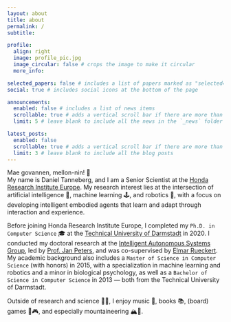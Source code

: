 ```yaml
---
layout: about
title: about
permalink: /
subtitle: 

profile:
  align: right
  image: profile_pic.jpg
  image_circular: false # crops the image to make it circular
  more_info: 

selected_papers: false # includes a list of papers marked as "selected={true}"
social: true # includes social icons at the bottom of the page

announcements:
  enabled: false # includes a list of news items
  scrollable: true # adds a vertical scroll bar if there are more than 3 news items
  limit: 5 # leave blank to include all the news in the `_news` folder

latest_posts:
  enabled: false
  scrollable: true # adds a vertical scroll bar if there are more than 3 new posts items
  limit: 3 # leave blank to include all the blog posts
---
```


Mae govannen, mellon-nin! 🧙 \
My name is Daniel Tanneberg, and I am a Senior Scientist at the [Honda Research Institute Europe](https://www.honda-ri.de).
My research interest lies at the intersection of artificial intelligence 🧠, machine learning 🕹️, and robotics 🤖, with a focus on developing intelligent embodied agents that learn and adapt through interaction and experience.

Before joining Honda Research Institute Europe, I completed my `Ph.D. in Computer Science` 🎓 at the [Technical University of Darmstadt](https://www.tu-darmstadt.de/index.en.jsp) in 2020. I conducted my doctoral research at the [Intelligent Autonomous Systems Group](https://www.ias.informatik.tu-darmstadt.de), led by [Prof. Jan Peters](https://www.ias.informatik.tu-darmstadt.de/Team/JanPeters), and was co-supervised by [Elmar Rueckert](https://cps.unileoben.ac.at/prof-elmar-rueckert/). 
My academic background also includes a `Master of Science in Computer Science` (with honors) in 2015, with a specialization in machine learning and robotics and a minor in biological psychology, as well as a `Bachelor of Science in Computer Science` in 2013 — both from the Technical University of Darmstadt.

Outside of research and science 🧬🤖, I enjoy music 🎸, books 📚, (board) games 🎲🎮, and especially mountaineering 🏔️🧗. 